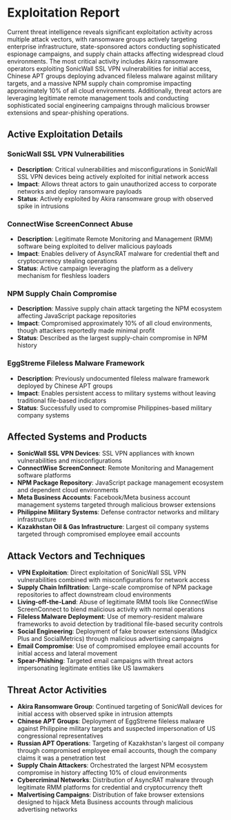 # Exploitation Report

Current threat intelligence reveals significant exploitation activity across multiple attack vectors, with ransomware groups actively targeting enterprise infrastructure, state-sponsored actors conducting sophisticated espionage campaigns, and supply chain attacks affecting widespread cloud environments. The most critical activity includes Akira ransomware operators exploiting SonicWall SSL VPN vulnerabilities for initial access, Chinese APT groups deploying advanced fileless malware against military targets, and a massive NPM supply chain compromise impacting approximately 10% of all cloud environments. Additionally, threat actors are leveraging legitimate remote management tools and conducting sophisticated social engineering campaigns through malicious browser extensions and spear-phishing operations.

## Active Exploitation Details

### SonicWall SSL VPN Vulnerabilities
- **Description**: Critical vulnerabilities and misconfigurations in SonicWall SSL VPN devices being actively exploited for initial network access
- **Impact**: Allows threat actors to gain unauthorized access to corporate networks and deploy ransomware payloads
- **Status**: Actively exploited by Akira ransomware group with observed spike in intrusions

### ConnectWise ScreenConnect Abuse
- **Description**: Legitimate Remote Monitoring and Management (RMM) software being exploited to deliver malicious payloads
- **Impact**: Enables delivery of AsyncRAT malware for credential theft and cryptocurrency stealing operations
- **Status**: Active campaign leveraging the platform as a delivery mechanism for fleshless loaders

### NPM Supply Chain Compromise
- **Description**: Massive supply chain attack targeting the NPM ecosystem affecting JavaScript package repositories
- **Impact**: Compromised approximately 10% of all cloud environments, though attackers reportedly made minimal profit
- **Status**: Described as the largest supply-chain compromise in NPM history

### EggStreme Fileless Malware Framework
- **Description**: Previously undocumented fileless malware framework deployed by Chinese APT groups
- **Impact**: Enables persistent access to military systems without leaving traditional file-based indicators
- **Status**: Successfully used to compromise Philippines-based military company systems

## Affected Systems and Products

- **SonicWall SSL VPN Devices**: SSL VPN appliances with known vulnerabilities and misconfigurations
- **ConnectWise ScreenConnect**: Remote Monitoring and Management software platforms
- **NPM Package Repository**: JavaScript package management ecosystem and dependent cloud environments
- **Meta Business Accounts**: Facebook/Meta business account management systems targeted through malicious browser extensions
- **Philippine Military Systems**: Defense contractor networks and military infrastructure
- **Kazakhstan Oil & Gas Infrastructure**: Largest oil company systems targeted through compromised employee email accounts

## Attack Vectors and Techniques

- **VPN Exploitation**: Direct exploitation of SonicWall SSL VPN vulnerabilities combined with misconfigurations for network access
- **Supply Chain Infiltration**: Large-scale compromise of NPM package repositories to affect downstream cloud environments
- **Living-off-the-Land**: Abuse of legitimate RMM tools like ConnectWise ScreenConnect to blend malicious activity with normal operations
- **Fileless Malware Deployment**: Use of memory-resident malware frameworks to avoid detection by traditional file-based security controls
- **Social Engineering**: Deployment of fake browser extensions (Madgicx Plus and SocialMetrics) through malicious advertising campaigns
- **Email Compromise**: Use of compromised employee email accounts for initial access and lateral movement
- **Spear-Phishing**: Targeted email campaigns with threat actors impersonating legitimate entities like US lawmakers

## Threat Actor Activities

- **Akira Ransomware Group**: Continued targeting of SonicWall devices for initial access with observed spike in intrusion attempts
- **Chinese APT Groups**: Deployment of EggStreme fileless malware against Philippine military targets and suspected impersonation of US congressional representatives
- **Russian APT Operations**: Targeting of Kazakhstan's largest oil company through compromised employee email accounts, though the company claims it was a penetration test
- **Supply Chain Attackers**: Orchestrated the largest NPM ecosystem compromise in history affecting 10% of cloud environments
- **Cybercriminal Networks**: Distribution of AsyncRAT malware through legitimate RMM platforms for credential and cryptocurrency theft
- **Malvertising Campaigns**: Distribution of fake browser extensions designed to hijack Meta Business accounts through malicious advertising networks